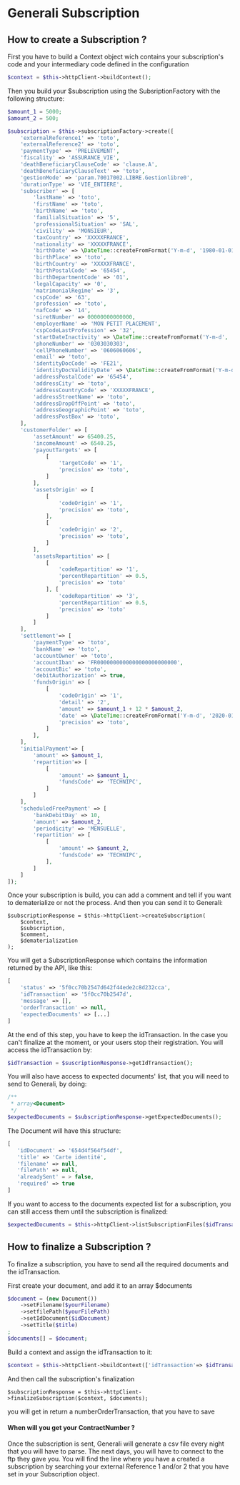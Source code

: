 # Generali Subscription

## How to create a Subscription ?


First you have to build a Context object wich contains your subscription's code and your intermediary code defined in the configuration
````php
$context = $this->httpClient->buildContext();
````

Then you build your $subscription using the SubsriptionFactory with the following structure:
````php
$amount_1 = 5000;
$amount_2 = 500;

$subscription = $this->subscriptionFactory->create([
    'externalReference1' => 'toto',
    'externalReference2' => 'toto',
    'paymentType' => 'PRELEVEMENT',
    'fiscality' => 'ASSURANCE_VIE',
    'deathBeneficiaryClauseCode' => 'clause.A',
    'deathBeneficiaryClauseText' => 'toto',
    'gestionMode' => 'param.70017002.LIBRE.Gestionlibre0',
    'durationType' => 'VIE_ENTIERE',
    'subscriber' => [
        'lastName' => 'toto',
        'firstName' => 'toto',
        'birthName' => 'toto',
        'familialSituation' => '5',
        'professionalSituation' => 'SAL',
        'civility' => 'MONSIEUR',
        'taxCountry' => 'XXXXXFRANCE',
        'nationality' => 'XXXXXFRANCE',
        'birthDate' => \DateTime::createFromFormat('Y-m-d', '1980-01-01'),
        'birthPlace' => 'toto',
        'birthCountry' => 'XXXXXFRANCE',
        'birthPostalCode' => '65454',
        'birthDepartmentCode' => '01',
        'legalCapacity' => '0',
        'matrimonialRegime' => '3',
        'cspCode' => '63',
        'profession' => 'toto',
        'nafCode' => '14',
        'siretNumber' => 00000000000000,
        'employerName' => 'MON PETIT PLACEMENT',
        'cspCodeLastProfession' => '32',
        'startDateInactivity' => \DateTime::createFromFormat('Y-m-d', '2000-01-01'),
        'phoneNumber' => '0303030303',
        'cellPhoneNumber' => '0606060606',
        'email' => 'toto',
        'identityDocCode' => 'FE21',
        'identityDocValidityDate' => \DateTime::createFromFormat('Y-m-d', '2030-01-01'),
        'addressPostalCode' => '65454',
        'addressCity' => 'toto',
        'addressCountryCode' => 'XXXXXFRANCE',
        'addressStreetName' => 'toto',
        'addressDropOffPoint' => 'toto',
        'addressGeographicPoint' => 'toto',
        'addressPostBox' => 'toto',
    ],
    'customerFolder' => [
        'assetAmount' => 65400.25,
        'incomeAmount' => 6540.25,
        'payoutTargets' => [
            [
                'targetCode' => '1',
                'precision' => 'toto',
            ]
        ],
        'assetsOrigin' => [
            [
                'codeOrigin' => '1',
                'precision' => 'toto',
            ],
            [
                'codeOrigin' => '2',
                'precision' => 'toto',
            ]
        ],
        'assetsRepartition' => [
            [
                'codeRepartition' => '1',
                'percentRepartition' => 0.5,
                'precision' => 'toto'
            ], [
                'codeRepartition' => '3',
                'percentRepartition' => 0.5,
                'precision' => 'toto'
            ]
        ]
    ],
    'settlement'=> [
        'paymentType' => 'toto',
        'bankName' => 'toto',
        'accountOwner' => 'toto',
        'accountIban' => 'FR0000000000000000000000000',
        'accountBic' => 'toto',
        'debitAuthorization' => true,
        'fundsOrigin' => [
            [
                'codeOrigin' => '1',
                'detail' => '2',
                'amount' => $amount_1 + 12 * $amount_2,
                'date' => \DateTime::createFromFormat('Y-m-d', '2020-01-01'),
                'precision' => 'toto',
            ]
        ],
    ],
    'initialPayment'=> [
        'amount' => $amount_1,
        'repartition'=> [
            [
                'amount' => $amount_1,
                'fundsCode' => 'TECHNIPC',
            ]
        ]
    ],
    'scheduledFreePayment' => [
        'bankDebitDay' => 10,
        'amount' => $amount_2,
        'periodicity' => 'MENSUELLE',
        'repartition' => [
            [
                'amount' => $amount_2,
                'fundsCode' => 'TECHNIPC',
            ],
        ]
    ]
]);
````


Once your subscription is build, you can add a comment and tell if you want to dematerialize or not the process.
And then you can send it to Generali:
```
$subscriptionResponse = $this->httpClient->createSubscription(
    $context, 
    $subscription, 
    $comment, 
    $dematerialization
);
```
You will get a SubscriptionResponse which contains the information returned by the API, like this: 
````php
[
    'status' => '5f0cc70b2547d642f44ede2c8d232cca',
    'idTransaction' => '5f0cc70b2547d',
    'message' => [],
    'orderTransaction' => null,
    'expectedDocuments' => [...]
]
````
At the end of this step, you have to keep the idTransaction. In the case you can't finalize at the moment, or your users stop their registration.
You will access the idTransaction by:
````php
$idTransaction = $suscriptionResponse->getIdTransaction();
````

You will also have access to expected documents' list, that you will need to send to Generali, by doing:
````php
/**
 * array<Document>
 */
$expectedDocuments = $subscriptionResponse->getExpectedDocuments();
````
The Document will have this structure:
```php
[
   'idDocument' => '654d4f564f54df',
   'title' => 'Carte identité',
   'filename' => null,
   'filePath' => null,
   'alreadySent' = > false,
   'required' => true
]
````
If you want to access to the documents expected list for a subscription, you can still access them until the subscription is finalized:
```php
$expectedDocuments = $this->httpClient->listSubscriptionFiles($idTransaction);
```

## How to finalize a Subscription ?

To finalize a subscription, you have to send all the required documents and the idTransaction.

First create your document, and add it to an array $documents
```php
$document = (new Document())
    ->setFilename($yourFilename)
    ->setfilePath($yourFilePath)
    ->setIdDocument($idDocument)
    ->setTitle($title)
;
$documents[] = $document;
```

Build a context and assign the idTransaction to it:
```php
$context = $this->httpClient->buildContext(['idTransaction'=> $idTransaction]);
```
And then call the subscription's finalization
```
$subscriptionResponse = $this->httpClient->finalizeSubscription($context, $documents);
```
you will get in return a numberOrderTransaction, that you have to save

#### When will you get your ContractNumber ?
Once the subscription is sent, Generali will generate a csv file every night that you will have to parse.
The next days, you will have to connect to the ftp they gave you.
You will find the line where you have a created a subscription by searching your external Reference 1 and/or 2 that you have set in your Subscription object.